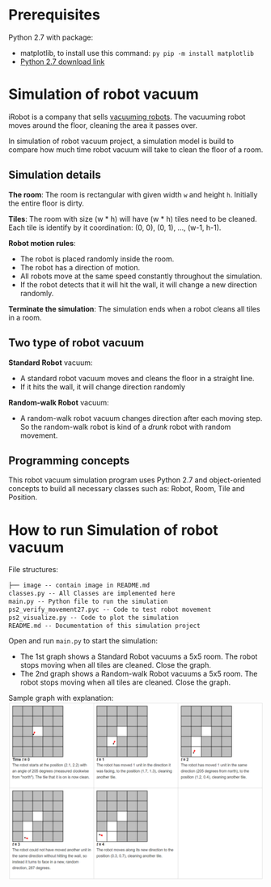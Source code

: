 # Prerequisites
Python 2.7 with package:
* matplotlib, to install use this command: `py pip -m install matplotlib`
* [Python 2.7 download link](https://www.python.org/downloads/release/python-2718/)

# Simulation of robot vacuum
iRobot is a company that sells [vacuuming robots](https://www.irobot.com/). The vacuuming robot moves around the floor, cleaning the area it passes over.

In simulation of robot vacuum project, a simulation model is build to compare how much time robot vacuum will take to clean the floor of a room.

## Simulation details
**The room**: The room is rectangular with given width `w` and height `h`. Initially the entire floor is dirty.

**Tiles**: The room with size (w * h) will have (w * h) tiles need to be cleaned. Each tile is identify by it coordination: (0, 0), (0, 1), ..., (w-1, h-1).

**Robot motion rules**:
* The robot is placed randomly inside the room.
* The robot has a direction of motion.
* All robots move at the same speed constantly throughout the simulation.
* If the robot detects that it will hit the wall, it will change a new direction randomly.

**Terminate the simulation**: The simulation ends when a robot cleans all tiles in a room.

## Two type of robot vacuum
**Standard Robot** vacuum:
- A standard robot vacuum moves and cleans the floor in a straight line.
- If it hits the wall, it will change direction randomly

**Random-walk Robot** vacuum:
- A random-walk robot vacuum changes direction after each moving step. So the random-walk robot is kind of a *drunk* robot with random movement.

## Programming concepts
This robot vacuum simulation program uses Python 2.7 and object-oriented concepts to build all necessary classes such as: Robot, Room, Tile and Position.

# How to run Simulation of robot vacuum
File structures:
```
├── image -- contain image in README.md
classes.py -- All Classes are implemented here
main.py -- Python file to run the simulation
ps2_verify_movement27.pyc -- Code to test robot movement
ps2_visualize.py -- Code to plot the simulation
README.md -- Documentation of this simulation project
```

Open and run `main.py` to start the simulation:
- The 1st graph shows a Standard Robot vacuums a 5x5 room. The robot stops moving when all tiles are cleaned. Close the graph.
- The 2nd graph shows a Random-walk Robot vacuums a 5x5 room. The robot stops moving when all tiles are cleaned. Close the graph.

Sample graph with explanation:
![Sample graph](/image/simulation.png)

